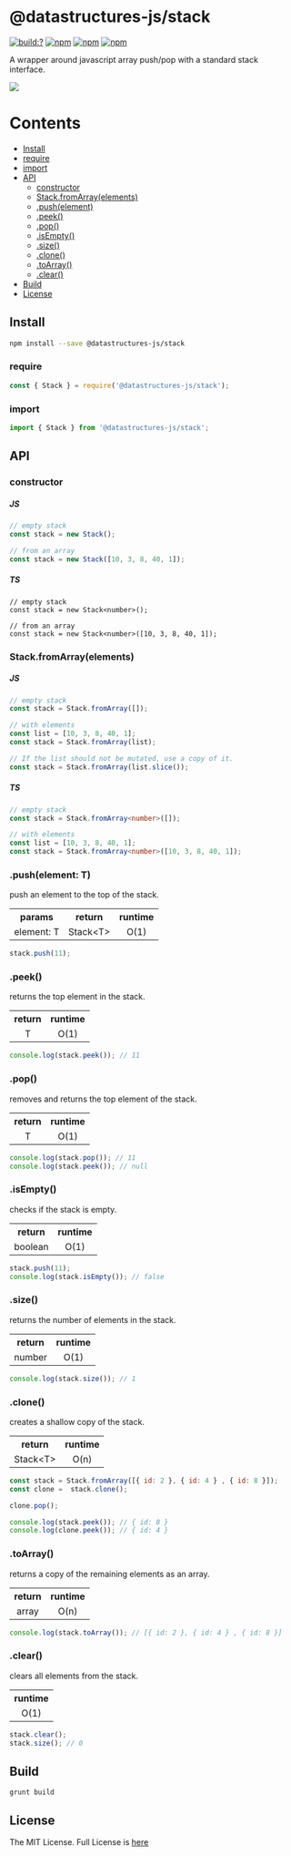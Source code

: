 # @datastructures-js/stack

[![build:?](https://travis-ci.org/datastructures-js/stack.svg?branch=master)](https://travis-ci.org/datastructures-js/stack) 
[![npm](https://img.shields.io/npm/v/@datastructures-js/stack.svg)](https://www.npmjs.com/package/@datastructures-js/stack)
[![npm](https://img.shields.io/npm/dm/@datastructures-js/stack.svg)](https://www.npmjs.com/package/@datastructures-js/stack) [![npm](https://img.shields.io/badge/node-%3E=%206.0-blue.svg)](https://www.npmjs.com/package/@datastructures-js/stack)

A wrapper around javascript array push/pop with a standard stack interface.

<img src="https://user-images.githubusercontent.com/6517308/121813242-859a9700-cc6b-11eb-99c0-49e5bb63005b.jpg">


# Contents
* [Install](#install)
* [require](#require)
* [import](#import)
* [API](#api)
  * [constructor](#constructor)
  * [Stack.fromArray(elements)](#stackfromarrayelements)
  * [.push(element)](#pushelement)
  * [.peek()](#peek)
  * [.pop()](#pop)
  * [.isEmpty()](#isempty)
  * [.size()](#size)
  * [.clone()](#clone)
  * [.toArray()](#toarray)
  * [.clear()](#clear)
 * [Build](#build)
 * [License](#license)

## Install

```sh
npm install --save @datastructures-js/stack
```

### require
```js
const { Stack } = require('@datastructures-js/stack');
```

### import
```js
import { Stack } from '@datastructures-js/stack';
```

## API

### constructor

##### JS
```js
// empty stack
const stack = new Stack();

// from an array
const stack = new Stack([10, 3, 8, 40, 1]);
```

##### TS
```TS
// empty stack
const stack = new Stack<number>();

// from an array
const stack = new Stack<number>([10, 3, 8, 40, 1]);
```

### Stack.fromArray(elements)

##### JS
```js
// empty stack
const stack = Stack.fromArray([]);

// with elements
const list = [10, 3, 8, 40, 1];
const stack = Stack.fromArray(list);

// If the list should not be mutated, use a copy of it.
const stack = Stack.fromArray(list.slice());
```

##### TS
```ts
// empty stack
const stack = Stack.fromArray<number>([]);

// with elements
const list = [10, 3, 8, 40, 1];
const stack = Stack.fromArray<number>([10, 3, 8, 40, 1]);
```

### .push(element: T)
push an element to the top of the stack.

<table>
  <tr>
    <th align="center">params</th>
    <th align="center">return</th>
    <th align="center">runtime</th>
  </tr>
  <tr>
    <td align="center">element: T</td>
    <td align="center">Stack&lt;T&gt;</td>
    <td align="center">O(1)</td>
  </tr>
</table>

```js
stack.push(11);
```

### .peek()
returns the top element in the stack.

<table>
  <tr>
    <th align="center">return</th>
    <th align="center">runtime</th>
  </tr>
  <tr>
    <td align="center">T</td>
    <td align="center">O(1)</td>
  </tr>
</table>

```js
console.log(stack.peek()); // 11
```

### .pop()
removes and returns the top element of the stack.

<table>
  <tr>
    <th align="center">return</th>
    <th align="center">runtime</th>
  </tr>
  <tr>
    <td align="center">T</td>
    <td align="center">O(1)</td>
  </tr>
</table>

```js
console.log(stack.pop()); // 11
console.log(stack.peek()); // null
```

### .isEmpty()
checks if the stack is empty.

<table>
  <tr>
    <th align="center">return</th>
    <th align="center">runtime</th>
  </tr>
  <tr>
    <td align="center">boolean</td>
    <td align="center">O(1)</td>
  </tr>
</table>

```js
stack.push(11);
console.log(stack.isEmpty()); // false
```

### .size()
returns the number of elements in the stack.

<table>
  <tr>
    <th align="center">return</th>
    <th align="center">runtime</th>
  </tr>
  <tr>
    <td align="center">number</td>
    <td align="center">O(1)</td>
  </tr>
</table>

```js
console.log(stack.size()); // 1
```

### .clone() 
creates a shallow copy of the stack.

<table>
  <tr>
    <th align="center">return</th>
    <th align="center">runtime</th>
  </tr>
  <tr>
    <td align="center">Stack&lt;T&gt;</td>
    <td align="center">O(n)</td>
  </tr>
</table>

```js
const stack = Stack.fromArray([{ id: 2 }, { id: 4 } , { id: 8 }]);
const clone =  stack.clone();

clone.pop();

console.log(stack.peek()); // { id: 8 }
console.log(clone.peek()); // { id: 4 }
```

### .toArray()
returns a copy of the remaining elements as an array.

<table>
  <tr>
    <th align="center">return</th>
    <th align="center">runtime</th>
  </tr>
  <tr>
    <td align="center">array</td>
    <td align="center">O(n)</td>
  </tr>
</table>

```js
console.log(stack.toArray()); // [{ id: 2 }, { id: 4 } , { id: 8 }]
```

### .clear()
clears all elements from the stack.

<table>
  <tr>
    <th align="center">runtime</th>
  </tr>
  <tr>
    <td align="center">O(1)</td>
  </tr>
</table>

```js
stack.clear();
stack.size(); // 0
```

## Build
```
grunt build
```

## License
The MIT License. Full License is [here](https://github.com/datastructures-js/stack/blob/master/LICENSE)
